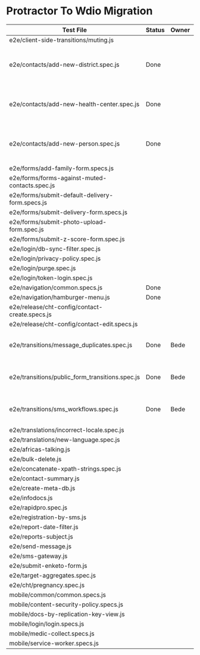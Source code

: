 # Protractor To Wdio Migration

|Test File	|Status	|Owner	|Pull Request Link	|Notes	|
|---	|---	|---	|---	|---	|
|e2e/client-side-transitions/muting.js	|	|	|	|	|
|e2e/contacts/add-new-district.spec.js	|Done	|	|	|Already covered in new-lineage-spec|
|e2e/contacts/add-new-health-center.spec.js	|Done	|	|	|Already covered in new-lineage-spec	|
|e2e/contacts/add-new-person.spec.js	|Done	|	|	|Already covered in new-lineage-spec	|
|e2e/forms/add-family-form.specs.js	|	|	|	|	|
|e2e/forms/forms-against-muted-contacts.spec.js	|	|	|	|	|
|e2e/forms/submit-default-delivery-form.specs.js	|	|	|	|	|
|e2e/forms/submit-delivery-form.specs.js	|	|	|	|	|
|e2e/forms/submit-photo-upload-form.spec.js	|	|	|	|	|
|e2e/forms/submit-z-score-form.spec.js	|	|	|	|	|
|e2e/login/db-sync-filter.spec.js	|	|	|	|	|
|e2e/login/privacy-policy.spec.js	|	|	|	|	|
|e2e/login/purge.spec.js	|	|	|	|	|
|e2e/login/token-login.spec.js	|	|	|	|	|
|e2e/navigation/common.specs.js	|Done	|	|	|	|
|e2e/navigation/hamburger-menu.js	|Done	|	|	|	|
|e2e/release/cht-config/contact-create.specs.js	|	|	|	|	|
|e2e/release/cht-config/contact-edit.specs.js	|	|	|	|	|
|e2e/transitions/message_duplicates.spec.js	|Done	|	Bede|https://github.com/medic/cht-core/pull/7316	| Does not need browser	|
|e2e/transitions/public_form_transitions.spec.js	|Done	|	Bede|https://github.com/medic/cht-core/pull/7316	| Does not need browser	|
|e2e/transitions/sms_workflows.spec.js	|Done	|	Bede|https://github.com/medic/cht-core/pull/7316	| Does not need browser	|
|e2e/translations/incorrect-locale.spec.js	|	|	|	|	|
|e2e/translations/new-language.spec.js	|	|	|	|	|
|e2e/africas-talking.js	|	|	|	|	|
|e2e/bulk-delete.js	|	|	|	|	|
|e2e/concatenate-xpath-strings.spec.js	|	|	|	|	|
|e2e/contact-summary.js	|	|	|	|	|
|e2e/create-meta-db.js	|	|	|	|	|
|e2e/infodocs.js	|	|	|	|	|
|e2e/rapidpro.spec.js	|	|	|	|	|
|e2e/registration-by-sms.js	|	|	|	|	|
|e2e/report-date-filter.js	|	|	|	|	|
|e2e/reports-subject.js	|	|	|	|	|
|e2e/send-message.js	|	|	|	|	|
|e2e/sms-gateway.js	|	|	|	|	|
|e2e/submit-enketo-form.js	|	|	|	|	|
|e2e/target-aggregates.spec.js	|	|	|	|	|
|e2e/cht/pregnancy.spec.js	|	|	|	|	|
|mobile/common/common.specs.js	|	|	|	|	|
|mobile/content-security-policy.specs.js	|	|	|	|	|
|mobile/docs-by-replication-key-view.js	|	|	|	|	|
|mobile/login/login.specs.js	|	|	|	|	|
|mobile/medic-collect.specs.js	|	|	|	|	|
|mobile/service-worker.specs.js	|	|	|	|	|
